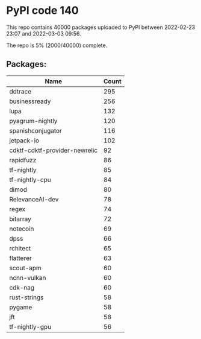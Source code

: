 # PyPI code 140

This repo contains 40000 packages uploaded to PyPI between 
2022-02-23 23:07 and 2022-03-03 09:56.

The repo is 5% (2000/40000) complete.

## Packages:

| Name  | Count |
| ----- | ----- |
| ddtrace | 295 |
| businessready | 256 |
| lupa | 132 |
| pyagrum-nightly | 120 |
| spanishconjugator | 116 |
| jetpack-io | 102 |
| cdktf-cdktf-provider-newrelic | 92 |
| rapidfuzz | 86 |
| tf-nightly | 85 |
| tf-nightly-cpu | 84 |
| dimod | 80 |
| RelevanceAI-dev | 78 |
| regex | 74 |
| bitarray | 72 |
| notecoin | 69 |
| dpss | 66 |
| rchitect | 65 |
| flatterer | 63 |
| scout-apm | 60 |
| ncnn-vulkan | 60 |
| cdk-nag | 60 |
| rust-strings | 58 |
| pygame | 58 |
| jft | 58 |
| tf-nightly-gpu | 56 |


